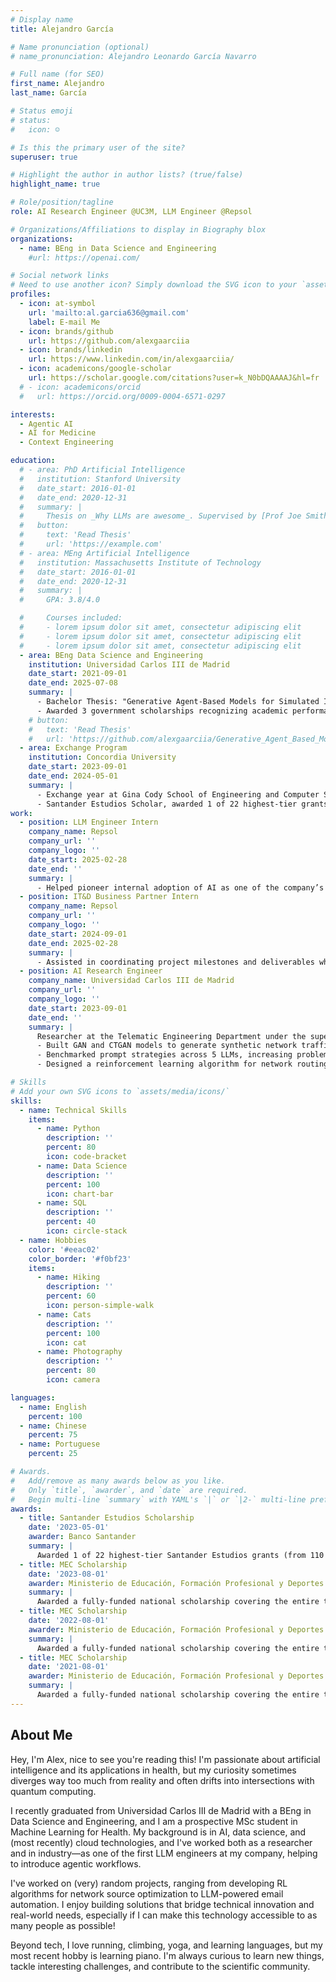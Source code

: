 ```yaml
---
# Display name
title: Alejandro García

# Name pronunciation (optional)
# name_pronunciation: Alejandro Leonardo García Navarro

# Full name (for SEO)
first_name: Alejandro 
last_name: García

# Status emoji
# status:
#   icon: ☺️

# Is this the primary user of the site?
superuser: true

# Highlight the author in author lists? (true/false)
highlight_name: true

# Role/position/tagline
role: AI Research Engineer @UC3M, LLM Engineer @Repsol

# Organizations/Affiliations to display in Biography blox
organizations:
  - name: BEng in Data Science and Engineering
    #url: https://openai.com/

# Social network links
# Need to use another icon? Simply download the SVG icon to your `assets/media/icons/` folder.
profiles:
  - icon: at-symbol
    url: 'mailto:al.garcia636@gmail.com'
    label: E-mail Me
  - icon: brands/github
    url: https://github.com/alexgaarciia
  - icon: brands/linkedin
    url: https://www.linkedin.com/in/alexgaarciia/
  - icon: academicons/google-scholar
    url: https://scholar.google.com/citations?user=k_N0bDQAAAAJ&hl=fr
  # - icon: academicons/orcid
  #   url: https://orcid.org/0009-0004-6571-0297

interests:
  - Agentic AI
  - AI for Medicine
  - Context Engineering

education:
  # - area: PhD Artificial Intelligence
  #   institution: Stanford University
  #   date_start: 2016-01-01
  #   date_end: 2020-12-31
  #   summary: |
  #     Thesis on _Why LLMs are awesome_. Supervised by [Prof Joe Smith](https://example.com). Presented papers at 5 IEEE conferences with the contributions being published in 2 Springer journals.
  #   button:
  #     text: 'Read Thesis'
  #     url: 'https://example.com'
  # - area: MEng Artificial Intelligence
  #   institution: Massachusetts Institute of Technology
  #   date_start: 2016-01-01
  #   date_end: 2020-12-31
  #   summary: |
  #     GPA: 3.8/4.0

  #     Courses included:
  #     - lorem ipsum dolor sit amet, consectetur adipiscing elit
  #     - lorem ipsum dolor sit amet, consectetur adipiscing elit
  #     - lorem ipsum dolor sit amet, consectetur adipiscing elit
  - area: BEng Data Science and Engineering
    institution: Universidad Carlos III de Madrid
    date_start: 2021-09-01
    date_end: 2025-07-08
    summary: |
      - Bachelor Thesis: "Generative Agent-Based Models for Simulated Interactions: A Framework for Experiment Design" (Grade 10/10, nominated for honors)
      - Awarded 3 government scholarships recognizing academic performance
    # button:
    #   text: 'Read Thesis'
    #   url: 'https://github.com/alexgaarciia/Generative_Agent_Based_Modeling'
  - area: Exchange Program
    institution: Concordia University
    date_start: 2023-09-01
    date_end: 2024-05-01
    summary: |
      - Exchange year at Gina Cody School of Engineering and Computer Science
      - Santander Estudios Scholar, awarded 1 of 22 highest-tier grants from 110 total scholarships
work:
  - position: LLM Engineer Intern
    company_name: Repsol
    company_url: ''
    company_logo: ''
    date_start: 2025-02-28
    date_end: ''
    summary: |
      - Helped pioneer internal adoption of AI as one of the company’s first LLM engineers, designing prompt strategies and deploying LLM agents in production environments
  - position: IT&D Business Partner Intern
    company_name: Repsol 
    company_url: ''
    company_logo: ''
    date_start: 2024-09-01
    date_end: 2025-02-28
    summary: |
      - Assisted in coordinating project milestones and deliverables while tracking and reporting departmental costs, supporting effective budget management and completion of objectives on time
  - position: AI Research Engineer
    company_name: Universidad Carlos III de Madrid
    company_url: ''
    company_logo: ''
    date_start: 2023-09-01
    date_end: ''
    summary: |
      Researcher at the Telematic Engineering Department under the supervision of [Dr. José Alberto Hernández Gutiérrez](https://www.it.uc3m.es/jahgutie/index.html):
      - Built GAN and CTGAN models to generate synthetic network traffic with 80%+ similarity to real data
      - Benchmarked prompt strategies across 5 LLMs, increasing problem-solving accuracy by up to 30%
      - Designed a reinforcement learning algorithm for network routing, keeping latency spikes below 14.8%

# Skills
# Add your own SVG icons to `assets/media/icons/`
skills:
  - name: Technical Skills
    items:
      - name: Python
        description: ''
        percent: 80
        icon: code-bracket
      - name: Data Science
        description: ''
        percent: 100
        icon: chart-bar
      - name: SQL
        description: ''
        percent: 40
        icon: circle-stack
  - name: Hobbies
    color: '#eeac02'
    color_border: '#f0bf23'
    items:
      - name: Hiking
        description: ''
        percent: 60
        icon: person-simple-walk
      - name: Cats
        description: ''
        percent: 100
        icon: cat
      - name: Photography
        description: ''
        percent: 80
        icon: camera

languages:
  - name: English
    percent: 100
  - name: Chinese
    percent: 75
  - name: Portuguese
    percent: 25

# Awards.
#   Add/remove as many awards below as you like.
#   Only `title`, `awarder`, and `date` are required.
#   Begin multi-line `summary` with YAML's `|` or `|2-` multi-line prefix and indent 2 spaces below.
awards:
  - title: Santander Estudios Scholarship
    date: '2023-05-01'
    awarder: Banco Santander
    summary: |
      Awarded 1 of 22 highest-tier Santander Estudios grants (from 110 total scholarships) to pursue an exchange year abroad.
  - title: MEC Scholarship
    date: '2023-08-01'
    awarder: Ministerio de Educación, Formación Profesional y Deportes
    summary: |
      Awarded a fully-funded national scholarship covering the entire tuition fees, along with an additional stipend for academic excellence.
  - title: MEC Scholarship
    date: '2022-08-01'
    awarder: Ministerio de Educación, Formación Profesional y Deportes
    summary: |
      Awarded a fully-funded national scholarship covering the entire tuition fees, along with an additional stipend for academic excellence.
  - title: MEC Scholarship
    date: '2021-08-01'
    awarder: Ministerio de Educación, Formación Profesional y Deportes
    summary: |
      Awarded a fully-funded national scholarship covering the entire tuition fees, along with an additional stipend for academic excellence.
---
```


## About Me

Hey, I'm Alex, nice to see you're reading this! I'm passionate about artificial intelligence and its applications in health, but my curiosity sometimes diverges way too much from reality and often drifts into intersections with quantum computing.

I recently graduated from Universidad Carlos III de Madrid with a BEng in Data Science and Engineering, and I am a prospective MSc student in Machine Learning for Health. My background is in AI, data science, and (most recently) cloud technologies, and I've worked both as a researcher and in industry—as one of the first LLM engineers at my company, helping to introduce agentic workflows.

I've worked on (very) random projects, ranging from developing RL algorithms for network source optimization to LLM-powered email automation. I enjoy building solutions that bridge technical innovation and real-world needs, especially if I can make this technology accessible to as many people as possible!

Beyond tech, I love running, climbing, yoga, and learning languages, but my most recent hobby is learning piano. I'm always curious to learn new things, tackle interesting challenges, and contribute to the scientific community.
